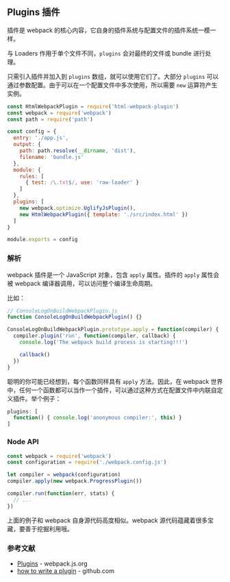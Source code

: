 ## Plugins 插件

插件是 webpack 的核心内容，它自身的插件系统与配置文件的插件系统一模一样。

与 Loaders 作用于单个文件不同，`plugins` 会对最终的文件或 bundle 进行处理。

只需引入插件并加入到 `plugins` 数组，就可以使用它们了。大部分 `plugins` 可以通过参数配置。由于可以在一个配置文件中多次使用，所以需要 `new` 运算符产生实例。

```js
const HtmlWebpackPlugin = require('html-webpack-plugin')
const webpack = require('webpack')
const path = require('path')

const config = {
  entry: './app.js',
  output: {
    path: path.resolve(__dirname, 'dist'),
    filename: 'bundle.js'
  },
  module: {
    rules: [
      { test: /\.txt$/, use: 'raw-loader' }
    ]
  },
  plugins: [
    new webpack.optimize.UglifyJsPlugin(),
    new HtmlWebpackPlugin({ template: './src/index.html' })
  ]
}

module.exports = config
```

### 解析

webpack 插件是一个 JavaScript 对象，包含 `apply` 属性。插件的 `apply` 属性会被 webpack 编译器调用，可以访问整个编译生命周期。

比如：

```js
// ConsoleLogOnBuildWebpackPlugin.js
function ConsoleLogOnBuildWebpackPlugin() {}

ConsoleLogOnBuildWebpackPlugin.prototype.apply = function(compiler) {
  compiler.plugin('run', function(compiler, callback) {
    console.log('The webpack build process is starting!!!')

    callback()
  })
}
```

聪明的你可能已经想到，每个函数同样具有 `apply` 方法。因此，在 webpack 世界中，任何一个函数都可以当作一个插件，可以通过这种方式在配置文件中内联自定义插件。举个例子：

```js
plugins: [
  function() { console.log('anonymous compiler:', this) }
]
```

### Node API

```js
const webpack = require('webpack')
const configuration = require('./webpack.config.js')

let compiler = webpack(configuration)
compiler.apply(new webpack.ProgressPlugin())

compiler.run(function(err, stats) {
  // ...
})
```

上面的例子和 webpack 自身源代码高度相似。webpack 源代码蕴藏着很多宝藏，要善于挖掘利用哦。

### 参考文献

- [Plugins](https://webpack.js.org/concepts/plugins/) - webpack.js.org
- [how to write a plugin](https://github.com/webpack/docs/wiki/how-to-write-a-plugin) - github.com